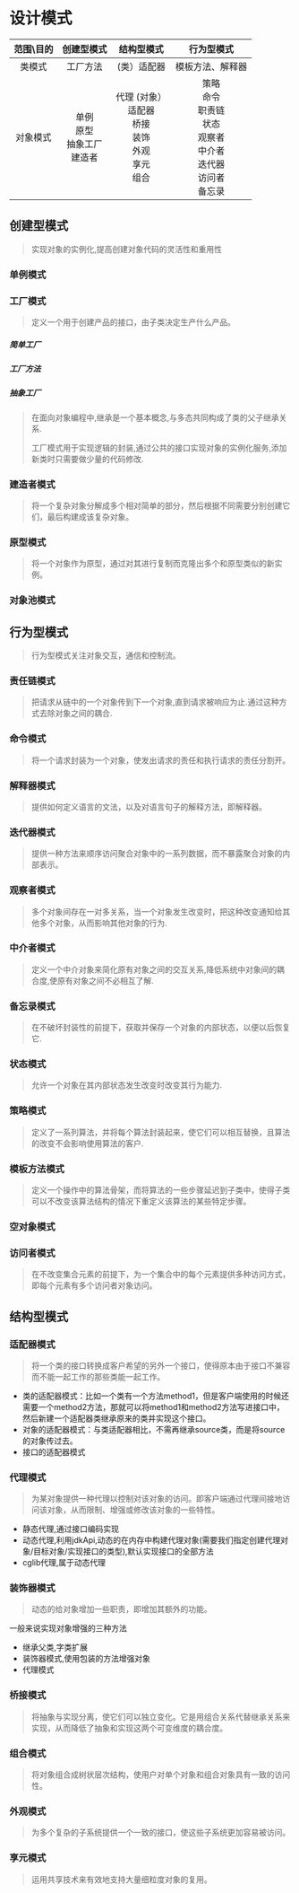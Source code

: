 # 设计模式

| 范围\目的 |                 创建型模式                  |                          结构型模式                          |                          行为型模式                          |
| :-------: | :-----------------------------------------: | :----------------------------------------------------------: | :----------------------------------------------------------: |
|  类模式   |                  工厂方法                   |                         (类）适配器                          |                       模板方法、解释器                       |
| 对象模式  | 单例 <br />原型 <br />抽象工厂 <br />建造者 | 代理 (对象）<br />适配器 <br />桥接 <br />装饰 <br/>外观 <br />享元 <br/>组合 | 策略 <br />命令<br />职责链 <br />状态 <br />观察者 <br />中介者 <br />迭代器 <br />访问者 <br />备忘录 |


## 创建型模式
> 实现对象的实例化,提高创建对象代码的灵活性和重用性
### 单例模式
### 工厂模式

> 定义一个用于创建产品的接口，由子类决定生产什么产品。

##### 简单工厂
##### 工厂方法
##### 抽象工厂
> 在面向对象编程中,继承是一个基本概念,与多态共同构成了类的父子继承关系.
>
> 工厂模式用于实现逻辑的封装,通过公共的接口实现对象的实例化服务,添加新类时只需要做少量的代码修改.

### 建造者模式

> 将一个复杂对象分解成多个相对简单的部分，然后根据不同需要分别创建它们，最后构建成该复杂对象。

### 原型模式

> 将一个对象作为原型，通过对其进行复制而克隆出多个和原型类似的新实例。

### 对象池模式




## 行为型模式

> 行为型模式关注对象交互，通信和控制流。

### 责任链模式

> 把请求从链中的一个对象传到下一个对象,直到请求被响应为止.通过这种方式去除对象之间的耦合.

### 命令模式

> 将一个请求封装为一个对象，使发出请求的责任和执行请求的责任分割开。

### 解释器模式

> 提供如何定义语言的文法，以及对语言句子的解释方法，即解释器。

### 迭代器模式

> 提供一种方法来顺序访问聚合对象中的一系列数据，而不暴露聚合对象的内部表示。

### 观察者模式

> 多个对象间存在一对多关系，当一个对象发生改变时，把这种改变通知给其他多个对象，从而影响其他对象的行为.

### 中介者模式

> 定义一个中介对象来简化原有对象之间的交互关系,降低系统中对象间的耦合度,使原有对象之间不必相互了解.

### 备忘录模式

> 在不破坏封装性的前提下，获取并保存一个对象的内部状态，以便以后恢复它.

### 状态模式

> 允许一个对象在其内部状态发生改变时改变其行为能力.

### 策略模式

> 定义了一系列算法，并将每个算法封装起来，使它们可以相互替换，且算法的改变不会影响使用算法的客户.

### 模板方法模式

> 定义一个操作中的算法骨架，而将算法的一些步骤延迟到子类中，使得子类可以不改变该算法结构的情况下重定义该算法的某些特定步骤。

### 空对象模式
### 访问者模式

> 在不改变集合元素的前提下，为一个集合中的每个元素提供多种访问方式，即每个元素有多个访问者对象访问。




## 结构型模式

### 适配器模式

> 将一个类的接口转换成客户希望的另外一个接口，使得原本由于接口不兼容而不能一起工作的那些类能一起工作。

- 类的适配器模式：比如一个类有一个方法method1，但是客户端使用的时候还需要一个method2方法，那就可以将method1和method2方法写进接口中，然后新建一个适配器类继承原来的类并实现这个接口。
- 对象的适配器模式：与类适配器相比，不需再继承source类，而是将source的对象传过去。
- 接口的适配器模式

### 代理模式

> 为某对象提供一种代理以控制对该对象的访问。即客户端通过代理间接地访问该对象，从而限制、增强或修改该对象的一些特性。

- 静态代理,通过接口编码实现
- 动态代理,利用jdkApi,动态的在内存中构建代理对象(需要我们指定创建代理对象/目标对象/实现接口的类型),默认实现接口的全部方法
- cglib代理,属于动态代理
### 装饰器模式

> 动态的给对象增加一些职责，即增加其额外的功能。

一般来说实现对象增强的三种方法
- 继承父类,字类扩展
- 装饰器模式,使用包装的方法增强对象
- 代理模式
### 桥接模式

> 将抽象与实现分离，使它们可以独立变化。它是用组合关系代替继承关系来实现，从而降低了抽象和实现这两个可变维度的耦合度。

### 组合模式

> 将对象组合成树状层次结构，使用户对单个对象和组合对象具有一致的访问性。

### 外观模式

> 为多个复杂的子系统提供一个一致的接口，使这些子系统更加容易被访问。

### 享元模式

> 运用共享技术来有效地支持大量细粒度对象的复用。